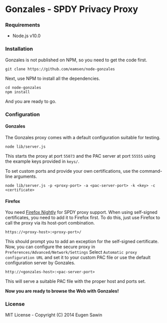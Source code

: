 # Gonzales - SPDY Privacy Proxy

### Requirements
* Node.js v10.0

### Installation
Gonzales is not published on NPM, so you need to get the code first.

    git clone https://github.com/eamsen/node-gonzales  

Next, use NPM to install all the dependencies.

    cd node-gonzales  
    npm install

And you are ready to go.

### Configuration
#### Gonzales
The Gonzales proxy comes with a default configuration suitable for testing.

    node lib/server.js

This starts the proxy at port `55073` and the PAC server at port `55555` using
the example keys provided in `keys/`.

To set custom ports and provide your own certifications, use the command-line
arguments.

    node lib/server.js -p <proxy-port> -a <pac-server-port> -k <key> -c <certificate>


#### Firefox
You need [Firefox Nightly](http://nightly.mozilla.org) for SPDY proxy support.
When using self-signed certificates, you need to add it to Firefox first. To do
this, just use Firefox to call the proxy via its host-port combination.

    https://<proxy-host>:<proxy-port>/

This should prompt you to add an exception for the self-signed certificate.
Now, you can configure the secure proxy in `Preferences/Advanced/Network/Settings`
Select `Automatic proxy configuration URL` and set it to your custom PAC file or
use the default configuration server by Gonzales.

    http://<gonzales-host>:<pac-server-port>

This will serve a suitable PAC file with the proper host and ports set.

**Now you are ready to browse the Web with Gonzales!**


### License
MIT License - Copyright (C) 2014 Eugen Sawin
